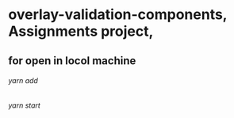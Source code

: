 

# overlay-validation-components, Assignments project,

## for open in locol machine
###### yarn add
###### yarn start
